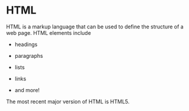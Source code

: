 # HTML



HTML is a markup language that can be used to define the structure of a web page. HTML elements include



* headings

* paragraphs

* lists

* links

* and more!




The most recent major version of HTML is HTML5.